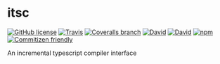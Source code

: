 # itsc

[![GitHub license](https://img.shields.io/github/license/KnisterPeter/itsc.svg)]()
[![Travis](https://img.shields.io/travis/KnisterPeter/itsc.svg)](https://travis-ci.org/KnisterPeter/itsc)
[![Coveralls branch](https://img.shields.io/coveralls/KnisterPeter/itsc/master.svg)](https://coveralls.io/github/KnisterPeter/itsc)
[![David](https://img.shields.io/david/KnisterPeter/itsc.svg)](https://david-dm.org/KnisterPeter/itsc)
[![David](https://img.shields.io/david/dev/KnisterPeter/itsc.svg)](https://david-dm.org/KnisterPeter/itsc#info=devDependencies&view=table)
[![npm](https://img.shields.io/npm/v/itsc.svg)](https://www.npmjs.com/package/itsc)
[![Commitizen friendly](https://img.shields.io/badge/commitizen-friendly-brightgreen.svg)](http://commitizen.github.io/cz-cli/)

An incremental typescript compiler interface
